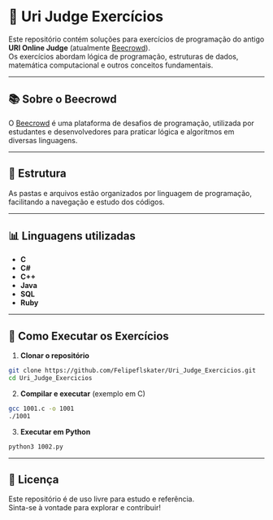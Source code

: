 # 🧮 Uri Judge Exercícios

Este repositório contém soluções para exercícios de programação do antigo **URI Online Judge** (atualmente [Beecrowd](https://judge.beecrowd.com/)).  
Os exercícios abordam lógica de programação, estruturas de dados, matemática computacional e outros conceitos fundamentais.

---

## 📚 Sobre o Beecrowd
O [Beecrowd](https://judge.beecrowd.com/) é uma plataforma de desafios de programação, utilizada por estudantes e desenvolvedores para praticar lógica e algoritmos em diversas linguagens.

---

## 📂 Estrutura
As pastas e arquivos estão organizados por linguagem de programação, facilitando a navegação e estudo dos códigos.

---

## 📊 Linguagens utilizadas

- **C**  
- **C#**  
- **C++**  
- **Java**  
- **SQL**  
- **Ruby**  

---

## 🚀 Como Executar os Exercícios

1. **Clonar o repositório**
```bash
git clone https://github.com/Felipeflskater/Uri_Judge_Exercicios.git
cd Uri_Judge_Exercicios
```

2. **Compilar e executar** (exemplo em C)
```bash
gcc 1001.c -o 1001
./1001
```

3. **Executar em Python**
```bash
python3 1002.py
```

---

## 📝 Licença
Este repositório é de uso livre para estudo e referência.  
Sinta-se à vontade para explorar e contribuir!
